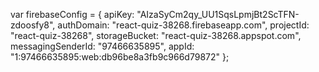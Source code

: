 var firebaseConfig = {
    apiKey: "AIzaSyCm2qy_UU1SqsLpmjBt2ScTFN-zdoosfy8",
    authDomain: "react-quiz-38268.firebaseapp.com",
    projectId: "react-quiz-38268",
    storageBucket: "react-quiz-38268.appspot.com",
    messagingSenderId: "97466635895",
    appId: "1:97466635895:web:db96be8a3fb9c966d79872"
  };